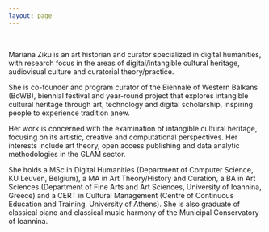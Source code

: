 ```yaml
---
layout: page
---
```


<br>

Mariana Ziku is an art historian and curator specialized in digital humanities, with research focus in the areas of digital/intangible cultural heritage, audiovisual culture and curatorial theory/practice.

She is co-founder and program curator of the Biennale of Western Balkans (BoWB), biennial festival and year-round project that explores intangible cultural heritage through art, technology and digital scholarship, inspiring people to experience tradition anew.

Her work is concerned with the examination of intangible cultural heritage, focusing on its artistic, creative and computational perspectives. Her interests include art theory, open access publishing and data analytic methodologies in the GLAM sector.

She holds a MSc in Digital Humanities (Department of Computer Science, KU Leuven, Belgium), a MA in Art Theory/History and Curation, a BA in Art Sciences (Department of Fine Arts and Art Sciences, University of Ioannina, Greece) and a CERT in Cultural Management (Centre of Continuous Education and Training, University of Athens). She is also graduate of classical piano and classical music harmony of the Municipal Conservatory of Ioannina.



